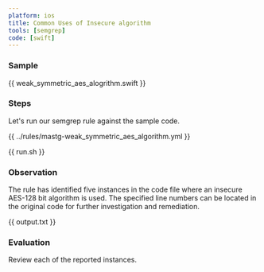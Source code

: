 ```yaml
---
platform: ios
title: Common Uses of Insecure algorithm
tools: [semgrep]
code: [swift]
---
```


### Sample

{{ weak_symmetric_aes_alogrithm.swift }}

### Steps

Let's run our semgrep rule against the sample code.

{{ ../rules/mastg-weak_symmetric_aes_algorithm.yml }}

{{ run.sh }}

### Observation

The rule has identified five instances in the code file where an insecure AES-128 bit algorithm is used. The specified line numbers can be located in the original code for further investigation and remediation.

{{ output.txt }}

### Evaluation

Review each of the reported instances.

